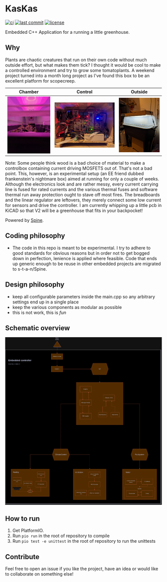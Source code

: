 # KasKas

<!-- CI status -->
[![ci](https://github.com/s-t-a-n/KasKas/actions/workflows/ci.yml/badge.svg)](https://github.com/s-t-a-n/KasKas/actions?query=workflow=ci)
[![last commit](https://badgen.net/github/last-commit/s-t-a-n/KasKas)](https://GitHub.com/s-t-a-n/KasKas/commit/)
[![license](https://img.shields.io/github/license/s-t-a-n/KasKas.svg)](https://github.com/s-t-a-n/KasKas/blob/main/LICENSE)


<!-- short description -->
Embedded C++ Application for a running a little greenhouse.

## Why

Plants are chaotic creatures that run on their own code without much outside effort, but what makes them tick? I thought
it would be cool to make a controlled environment and try to grow some tomatoplants. A weekend project turned
into a month long project as I've found this box to be an excellent platform for scopecreep.

|                                       Chamber                                       |                                       Control                                       |                                       Outside                                       |
:-----------------------------------------------------------------------------------:|:-----------------------------------------------------------------------------------:|:-----------------------------------------------------------------------------------:
| ![](https://github.com/s-t-a-n/kaskas/blob/develop/doc/kaskas_chamber.png?raw=true) | ![](https://github.com/s-t-a-n/kaskas/blob/develop/doc/kaskas_control.png?raw=true) | ![](https://github.com/s-t-a-n/kaskas/blob/develop/doc/kaskas_outside.png?raw=true) |

Note: Some people think wood is a bad choice of material to make a controlbox containing current driving MOSFETS out of.
That's not a bad point. This, however, is an experimental setup (an EE friend dubbed frankenstein's nightmare box) aimed
at running
for only a couple of weeks. Although the electronics look and are rather messy, every current carrying line is fused for
rated currents and the various thermal fuses and software thermal
run away protection ought to
stave off most fires. The breadboards and the linear regulator are leftovers, they merely connect some low current for
sensors and drive the controller. I am
currently whipping up a little pcb in KiCAD so that V2 will be a greenhouse that fits in your backpocket!

Powered by [Spine](https://github.com/s-t-a-n/Spine).

## Coding philosophy

- The code in this repo is meant to be experimental. I try to adhere to good standards for obvious reasons but in order
  not to get bogged down in perfection, lenience is applied where feasible. Code that ends up generic enough to be reuse
  in other embedded projects are migrated to s-t-a-n/Spine.

## Design philosophy

- keep all configurable parameters inside the main.cpp so any arbitrary settings end up in a single place
- keep the various components as modular as possible
- this is not work, this is _fun_

## Schematic overview

![](https://github.com/s-t-a-n/kaskas/blob/develop/doc/kaskas_schema.png?raw=true)

## How to run

1. Get PlatformIO.
2. Run `pio run` in the root of repository to compile
3. Run `pio test -e unittest` in the root of repository to run the unittests

## Contribute

Feel free to open an issue if you like the project, have an idea or would like to collaborate on something else!
